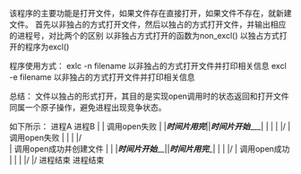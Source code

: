 该程序的主要功能是打开文件，如果文件存在直接打开，如果文件不存在，就新建文件。
首先以非独占的方式打开文件，然后以独占的方式打开文件，并输出相应的进程号，对比两个的区别
以非独占方式打开的函数为non_excl()
以独占方式打开的程序为excl()

程序使用方式：
exlc -n filename 以非独占的方式打开文件并打印相关信息
excl -e filename 以非独占的方式打开文件并打印相关信息

总结：
文件以独占的形式打开，其目的是实现open调用时的状态返回和打开文件同属一个原子操作，避免进程出现竞争状态。

如下所示：
    进程A                                进程B 
      |                                    | 
调用open失败                               | 
      |___时间片用完___||___时间片开始______| 
      |                                    |
      |                                   \|/
      |                               调用open失败
      |                                    |
      |                                   \|/        
      |                        调用open成功并创建文件
      |                                    |
      |___时间片开始_____||___时间片用完____|
      |                                    |
     \|/                                   |
调用open成功                               |
      |                                    |
     \|/                                  \|/
    进程结束                           进程结束       